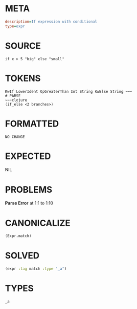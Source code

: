 # META
~~~ini
description=If expression with conditional
type=expr
~~~
# SOURCE
~~~roc
if x > 5 "big" else "small"
~~~
# TOKENS
~~~text
KwIf LowerIdent OpGreaterThan Int String KwElse String ~~~
# PARSE
~~~clojure
(if_else <2 branches>)
~~~
# FORMATTED
~~~roc
NO CHANGE
~~~
# EXPECTED
NIL
# PROBLEMS
**Parse Error**
at 1:1 to 1:10

# CANONICALIZE
~~~clojure
(Expr.match)
~~~
# SOLVED
~~~clojure
(expr :tag match :type "_a")
~~~
# TYPES
~~~roc
_a
~~~
